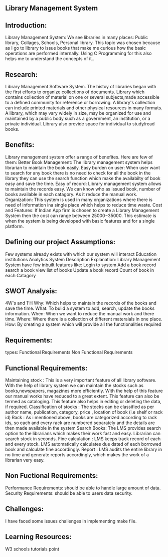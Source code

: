 ## Library Management System
## Introduction:
Library Management System:
 We see libraries in many places: Public library, Collages, Schools, Personal library.
This topic was chosen because as I go to library to issue books that make me curious how the basic operations are performed internally.
Using C Programming for this also helps me to understand the concepts of it..
## Research:
Library Management Software System.
 The histoy of libraries began with the first efforts to organize collections of documents. Library which contains collection of material on one or several subjects,made accessible to a defined community for reference or borrowing. A library's collection can include printed materials and other physical resources in many formats. A library, which may vary widely in size, may be organized for use and maintained by a public body such as a government, an institution, or a private individual. Library also provide space for individual to study/read books.
## Benefits:
Library management system offer a range of benefites. Here are few of them:
Better Book Management:
   The library management system helps librarian to maintain the book easily.
Easy burden on user:
   When user want to search for any book there is no need to check for all the book in the library they can use the search function which make the availabilty of book easy and save the time.
Easy of record:
 Library management system allows to maintain the records easy. We can know who as issued book, number of books available in each catagory. As it reduce the manual work.
Organization:
This system is used in many organizations where there is need of information ina single place which helps to reduce time waste.
Cost and Features:
If Indian App firm is chosen to create a Library Management System then the cost can range between $25000-$35000. This estimate is when the system is being developed with basic features and for a single platform.
## Defining our project Assumptions:
 Few systems already exists with which our system will interact
Education institutions
Analytics System Description
Explanation:
Library Management System have few inbuilt features like:
Login to system
Add a book record
search a book
view list of books
Update a book record
Count of book in each Catagory
## SWOT Analysis:
4W's and 1'H
Why:
Which helps to maintain the records of the books and save the time.
What:
To bulid a system to add, search, update the books information.
When:
When we want to reduce the manual work and there time.
Where:
Where there is a collection of different materaials in one place.
How:
By creating a system which will provide all the functionalities required
## Requirements:
types:
 Functional Requirements
 Non Functional Requirements
## Functional Requirements:
Maintaining stock : 
  This is a very important feature of all library software. 
With the help of library system we can maintain the stocks such as books,newspapers, magazines more efficiently.
With the help of this feature our manual works have reduced to a great extent. 
This feature can also be termed as cataloging. This feature also helps in editing or deleting the data, if required.
Classification of stocks : 
  The stocks can be classified as per author name, publication, category, price , location of book (i.e shelf or rack id)
Rack : 
  As i mentioned above, books are categorized according to rack ids, so each and every rack are numbered separately and the details are then made available in the system
Search Books: 
  The LMS provides search option to the librarians which makes their work fast and easy. Librarian can search stock in seconds.
Fine calculation :
  LMS keeps track record of each and every stock. LMS automatically calculates due dated of each borrowed book and calculate fine accordingly.
Report : 
  LMS audits the entire library in no time and generate reports accordingly, which makes the work of a librarian very easy.
## Non Fuctional Requirements:
Performance Requirements:
 should be able to handle large amount of data.
Security Requirements:
 should be able to users data security.
## Challenges:
 I have faced some issues challenges in implementing make file.
## Learning Resources:
 W3 schools
 tutorials point
 





 

